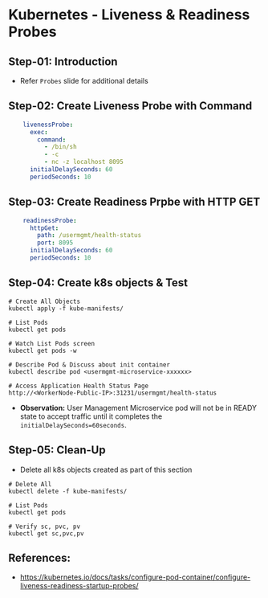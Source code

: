 # Kubernetes - Liveness & Readiness Probes

## Step-01: Introduction
- Refer `Probes` slide for additional details

## Step-02: Create Liveness Probe with Command
```yml
    livenessProbe:
      exec:
        command:
          - /bin/sh
          - -c
          - nc -z localhost 8095
      initialDelaySeconds: 60
      periodSeconds: 10
```

## Step-03: Create Readiness Prpbe with HTTP GET
```yml
    readinessProbe:
      httpGet:
        path: /usermgmt/health-status
        port: 8095
      initialDelaySeconds: 60
      periodSeconds: 10
```

## Step-04: Create k8s objects & Test
```
# Create All Objects
kubectl apply -f kube-manifests/

# List Pods
kubectl get pods

# Watch List Pods screen
kubectl get pods -w

# Describe Pod & Discuss about init container
kubectl describe pod <usermgmt-microservice-xxxxxx>

# Access Application Health Status Page
http://<WorkerNode-Public-IP>:31231/usermgmt/health-status
```
- **Observation:** User Management Microservice pod will not be in READY state to accept traffic until it completes the `initialDelaySeconds=60seconds`.

## Step-05: Clean-Up
- Delete all k8s objects created as part of this section
```
# Delete All
kubectl delete -f kube-manifests/

# List Pods
kubectl get pods

# Verify sc, pvc, pv
kubectl get sc,pvc,pv
```

## References:
- https://kubernetes.io/docs/tasks/configure-pod-container/configure-liveness-readiness-startup-probes/